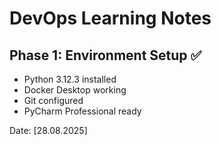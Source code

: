 # DevOps Learning Notes

## Phase 1: Environment Setup ✅
- Python 3.12.3 installed
- Docker Desktop working
- Git configured
- PyCharm Professional ready

Date: [28.08.2025]